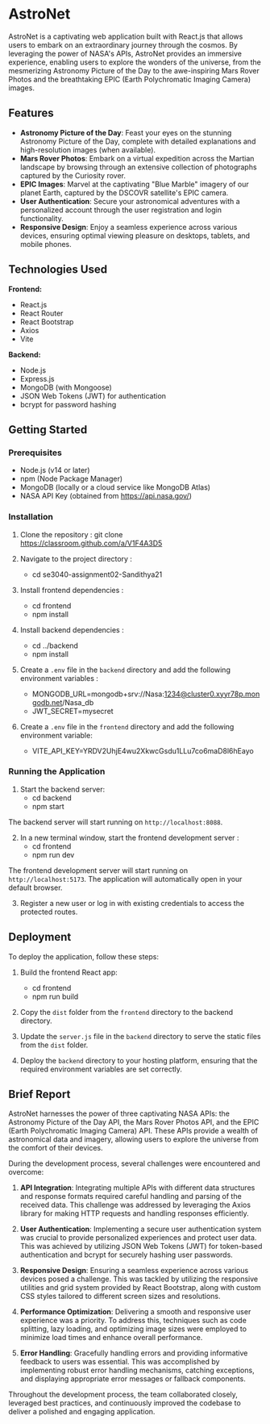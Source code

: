 # AstroNet

AstroNet is a captivating web application built with React.js that allows users to embark on an extraordinary journey through the cosmos. By leveraging the power of NASA's APIs, AstroNet provides an immersive experience, enabling users to explore the wonders of the universe, from the mesmerizing Astronomy Picture of the Day to the awe-inspiring Mars Rover Photos and the breathtaking EPIC (Earth Polychromatic Imaging Camera) images.

## Features

- **Astronomy Picture of the Day**: Feast your eyes on the stunning Astronomy Picture of the Day, complete with detailed explanations and high-resolution images (when available).
- **Mars Rover Photos**: Embark on a virtual expedition across the Martian landscape by browsing through an extensive collection of photographs captured by the Curiosity rover.
- **EPIC Images**: Marvel at the captivating "Blue Marble" imagery of our planet Earth, captured by the DSCOVR satellite's EPIC camera.
- **User Authentication**: Secure your astronomical adventures with a personalized account through the user registration and login functionality.
- **Responsive Design**: Enjoy a seamless experience across various devices, ensuring optimal viewing pleasure on desktops, tablets, and mobile phones.

## Technologies Used

**Frontend:**
- React.js
- React Router
- React Bootstrap
- Axios
- Vite

**Backend:**
- Node.js
- Express.js
- MongoDB (with Mongoose)
- JSON Web Tokens (JWT) for authentication
- bcrypt for password hashing

## Getting Started

### Prerequisites

- Node.js (v14 or later)
- npm (Node Package Manager)
- MongoDB (locally or a cloud service like MongoDB Atlas)
- NASA API Key (obtained from https://api.nasa.gov/)

### Installation

1. Clone the repository : git clone https://classroom.github.com/a/V1F4A3D5

2. Navigate to the project directory : 
    - cd se3040-assignment02-Sandithya21

3. Install frontend dependencies : 
    - cd frontend
    - npm install

4. Install backend dependencies : 
    - cd ../backend
    - npm install

5. Create a `.env` file in the `backend` directory and add the following environment variables :
    - MONGODB_URL=mongodb+srv://Nasa:1234@cluster0.xyyr78p.mongodb.net/Nasa_db
    - JWT_SECRET=mysecret

6. Create a `.env` file in the `frontend` directory and add the following environment variable:
    - VITE_API_KEY=YRDV2UhjE4wu2XkwcGsdu1LLu7co6maD8l6hEayo

### Running the Application

1. Start the backend server:
    - cd backend
    - npm start

The backend server will start running on `http://localhost:8088`.

2. In a new terminal window, start the frontend development server :
    - cd frontend
    - npm run dev

The frontend development server will start running on `http://localhost:5173`. The application will automatically open in your default browser.

3. Register a new user or log in with existing credentials to access the protected routes.

## Deployment

To deploy the application, follow these steps:

1. Build the frontend React app:
    - cd frontend
    - npm run build

2. Copy the `dist` folder from the `frontend` directory to the backend directory.

3. Update the `server.js` file in the `backend` directory to serve the static files from the `dist` folder.

4. Deploy the `backend` directory to your hosting platform, ensuring that the required environment variables are set correctly.

## Brief Report

AstroNet harnesses the power of three captivating NASA APIs: the Astronomy Picture of the Day API, the Mars Rover Photos API, and the EPIC (Earth Polychromatic Imaging Camera) API. These APIs provide a wealth of astronomical data and imagery, allowing users to explore the universe from the comfort of their devices.

During the development process, several challenges were encountered and overcome:

1. **API Integration**: Integrating multiple APIs with different data structures and response formats required careful handling and parsing of the received data. This challenge was addressed by leveraging the Axios library for making HTTP requests and handling responses efficiently.

2. **User Authentication**: Implementing a secure user authentication system was crucial to provide personalized experiences and protect user data. This was achieved by utilizing JSON Web Tokens (JWT) for token-based authentication and bcrypt for securely hashing user passwords.

3. **Responsive Design**: Ensuring a seamless experience across various devices posed a challenge. This was tackled by utilizing the responsive utilities and grid system provided by React Bootstrap, along with custom CSS styles tailored to different screen sizes and resolutions.

4. **Performance Optimization**: Delivering a smooth and responsive user experience was a priority. To address this, techniques such as code splitting, lazy loading, and optimizing image sizes were employed to minimize load times and enhance overall performance.

5. **Error Handling**: Gracefully handling errors and providing informative feedback to users was essential. This was accomplished by implementing robust error handling mechanisms, catching exceptions, and displaying appropriate error messages or fallback components.

Throughout the development process, the team collaborated closely, leveraged best practices, and continuously improved the codebase to deliver a polished and engaging application.
